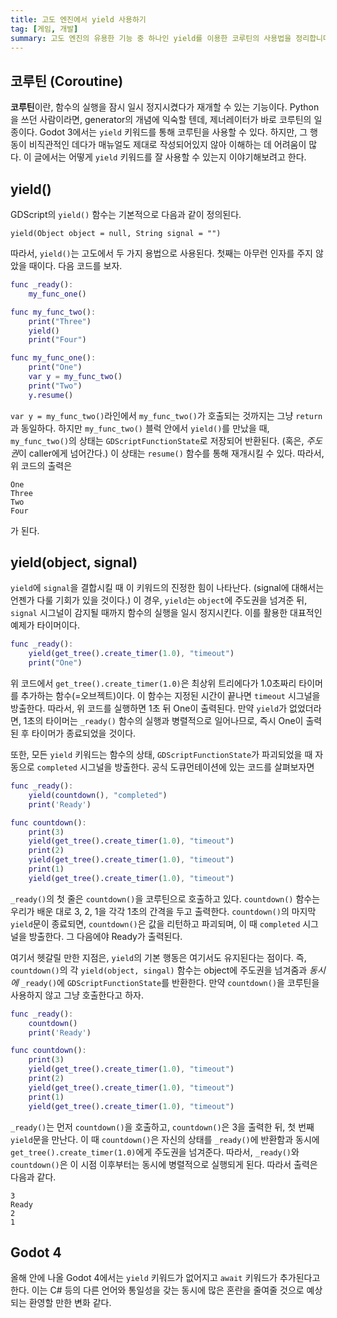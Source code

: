 ```yaml
---
title: 고도 엔진에서 yield 사용하기
tag: [게임, 개발]
summary: 고도 엔진의 유용한 기능 중 하나인 yield를 이용한 코루틴의 사용법을 정리합니다.
---
```


## 코루틴 (Coroutine)

**코루틴**이란, 함수의 실행을 잠시 일시 정지시켰다가 재개할 수 있는 기능이다. Python을 쓰던 사람이라면, generator의 개념에 익숙할 텐데, 제너레이터가 바로 코루틴의 일종이다. Godot 3에서는 `yield` 키워드를 통해 코루틴을 사용할 수 있다. 하지만, 그 행동이 비직관적인 데다가 매뉴얼도 제대로 작성되어있지 않아 이해하는 데 어려움이 많다. 이 글에서는 어떻게 `yield` 키워드를 잘 사용할 수 있는지 이야기해보려고 한다.

## yield()

GDScript의 `yield()` 함수는 기본적으로 다음과 같이 정의된다.

```
yield(Object object = null, String signal = "")
```

따라서, `yield()`는 고도에서 두 가지 용법으로 사용된다. 첫째는 아무런 인자를 주지 않았을 때이다. 다음 코드를 보자.

```gd
func _ready():
    my_func_one()

func my_func_two():
    print("Three")
    yield()
    print("Four")

func my_func_one():
    print("One")
    var y = my_func_two()
    print("Two")
    y.resume()
```

`var y = my_func_two()`라인에서 `my_func_two()`가 호출되는 것까지는 그냥 `return`과 동일하다. 하지만 `my_func_two()` 블럭 안에서 `yield()`를 만났을 때, `my_func_two()`의 상태는 `GDScriptFunctionState`로 저장되어 반환된다. (혹은, *주도권*이 caller에게 넘어간다.) 이 상태는 `resume()` 함수를 통해 재개시킬 수 있다. 따라서, 위 코드의 출력은

```
One
Three
Two
Four
```

가 된다.

## yield(object, signal)

`yield`에 `signal`을 결합시킬 때 이 키워드의 진정한 힘이 나타난다. (signal에 대해서는 언젠가 다룰 기회가 있을 것이다.) 이 경우, `yield`는 `object`에 주도권을 넘겨준 뒤, `signal` 시그널이 감지될 때까지 함수의 실행을 일시 정지시킨다. 이를 활용한 대표적인 예제가 타이머이다.

```gd
func _ready():
    yield(get_tree().create_timer(1.0), "timeout")
    print("One")
```

위 코드에서 `get_tree().create_timer(1.0)`은 최상위 트리에다가 1.0초짜리 타이머를 추가하는 함수(=오브젝트)이다. 이 함수는 지정된 시간이 끝나면 `timeout` 시그널을 방출한다. 따라서, 위 코드를 실행하면 1초 뒤 One이 출력된다. 만약 `yield`가 없었더라면, 1초의 타이머는 `_ready()` 함수의 실행과 병렬적으로 일어나므로, 즉시 One이 출력된 후 타이머가 종료되었을 것이다.

또한, 모든 `yield` 키워드는 함수의 상태, `GDScriptFunctionState`가 파괴되었을 때 자동으로 `completed` 시그널을 방출한다. 공식 도큐먼테이션에 있는 코드를 살펴보자면

```gd
func _ready():
    yield(countdown(), "completed")
    print('Ready')

func countdown():
    print(3)
    yield(get_tree().create_timer(1.0), "timeout")
    print(2)
    yield(get_tree().create_timer(1.0), "timeout")
    print(1)
    yield(get_tree().create_timer(1.0), "timeout")
```

`_ready()`의 첫 줄은 `countdown()`을 코루틴으로 호출하고 있다. `countdown()` 함수는 우리가 배운 대로 3, 2, 1을 각각 1초의 간격을 두고 출력한다. `countdown()`의 마지막 `yield`문이 종료되면, `countdown()`은 값을 리턴하고 파괴되며, 이 때 `completed` 시그널을 방출한다. 그 다음에야 Ready가 출력된다.

여기서 헷갈릴 만한 지점은, `yield`의 기본 행동은 여기서도 유지된다는 점이다. 즉, `countdown()`의 각 `yield(object, singal)` 함수는 object에 주도권을 넘겨줌과 _동시에_ `_ready()`에 `GDScriptFunctionState`를 반환한다. 만약 `countdown()`을 코루틴을 사용하지 않고 그냥 호출한다고 하자.

```gd
func _ready():
    countdown()
    print('Ready')

func countdown():
    print(3)
    yield(get_tree().create_timer(1.0), "timeout")
    print(2)
    yield(get_tree().create_timer(1.0), "timeout")
    print(1)
    yield(get_tree().create_timer(1.0), "timeout")
```

`_ready()`는 먼저 `countdown()`을 호출하고, `countdown()`은 3을 출력한 뒤, 첫 번째 `yield`문을 만난다. 이 때 `countdown()`은 자신의 상태를 `_ready()`에 반환함과 동시에 `get_tree().create_timer(1.0)`에게 주도권을 넘겨준다. 따라서, `_ready()`와 `countdown()`은 이 시점 이후부터는 동시에 병렬적으로 실행되게 된다. 따라서 출력은 다음과 같다.

```
3
Ready
2
1
```

## Godot 4

올해 안에 나올 Godot 4에서는 `yield` 키워드가 없어지고 `await` 키워드가 추가된다고 한다. 이는 C# 등의 다른 언어와 통일성을 갖는 동시에 많은 혼란을 줄여줄 것으로 예상되는 환영할 만한 변화 같다.
